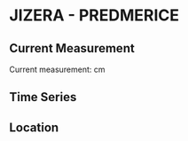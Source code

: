 # JIZERA - PREDMERICE

## Current Measurement

Current measurement: <Value topic="rivers/pegel-online/Jizera/PREDMERICE/measurementValue"/> cm

## Time Series

<TimeSeries topic="rivers/pegel-online/Jizera/PREDMERICE/measurementValue" period="week" />

## Location

<WorldMap>
  <Marker lat="None" lon="None" labelTopic="rivers/pegel-online/Jizera/PREDMERICE" />
</WorldMap>
